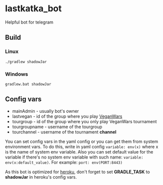 # lastkatka_bot
Helpful bot for telegram

## Build
### Linux
`./gradlew shadowJar`
### Windows
`gradlew.bat shadowJar`

## Config vars
- mainAdmin - usually bot's owner
- lastvegan - id of the group where you play [VeganWars](https://t.me/veganwarsbot)
- tourgroup - id of the group where you only play VeganWars tournament
- tourgroupname - username of the tourgroup
- tourchannel - username of the tournament **channel**

You can set config vars in the yaml config or you can get them from system environment vars. To do this, write in yaml config
`variable: env(x)` where x is the name of system env variable.
Also you can set default value for the variable if there's no system env variable with such name: `variable: env(x:default_value)`.
For example:
`port: env(PORT:8443)`

As this bot is optimized for [heroku](https://heroku.com), don't forget to set __GRADLE_TASK__ to __shadowJar__ in heroku's config vars.
